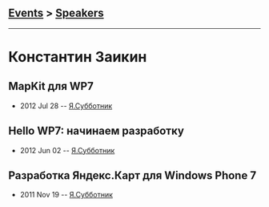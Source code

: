 ## [Events](../README.md) > [Speakers](../speakers.md)
---

# Константин Заикин

## MapKit для WP7
- 2012 Jul 28 -- [Я.Субботник](https://events.yandex.ru/lib/talks/305/)    
## Hello WP7: начинаем разработку
- 2012 Jun 02 -- [Я.Субботник](https://events.yandex.ru/lib/talks/103/)    
## Разработка Яндекс.Карт для Windows Phone 7
- 2011 Nov 19 -- [Я.Субботник](https://events.yandex.ru/lib/talks/190/)    

